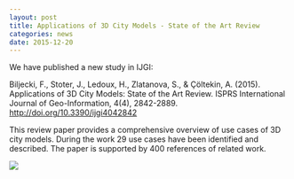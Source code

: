 ```yaml
---
layout: post
title: Applications of 3D City Models - State of the Art Review
categories: news
date: 2015-12-20
---
```


We have published a new study in IJGI:

Biljecki, F., Stoter, J., Ledoux, H., Zlatanova, S., & Çöltekin, A. (2015). Applications of 3D City Models: State of the Art Review. ISPRS International Journal of Geo-Information, 4(4), 2842-2889. http://doi.org/10.3390/ijgi4042842
 
This review paper provides a comprehensive overview of use cases of 3D city models. During the work 29 use cases have been identified and described. The paper is supported by 400 references of related work.

<img src="{{ site.baseurl }}/img/2015/3Dapplications.png"/><br/><br/>
